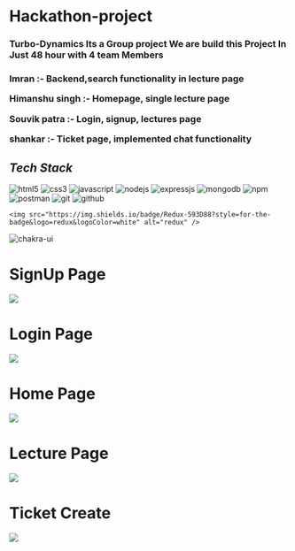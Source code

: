                                  
                                 
                                


   <h1>Hackathon-project</h1>
   <h3>Turbo-Dynamics Its a Group project We are build this Project In Just 48 hour with 4 team Members<h3/>
  <p>Imran :- Backend,search functionality in lecture page</p>
  <p>Himanshu singh :- Homepage, single lecture page</p>
  <p>Souvik patra :- Login, signup, lectures page</p>
  <p>shankar :- Ticket page, implemented chat functionality</p>
  
   <h2><i>Tech Stack</i></h2>

<p>
    <img src="https://img.shields.io/badge/HTML5-E34F26?style=for-the-badge&logo=html5&logoColor=white" alt="html5" />
    <img src="https://img.shields.io/badge/CSS3-1572B6?style=for-the-badge&logo=css3&logoColor=white" alt="css3" />
    <img src="https://img.shields.io/badge/JavaScript-323330?style=for-the-badge&logo=javascript&logoColor=F7DF1E" alt="javascript" />
    <img src="https://img.shields.io/badge/Node.js-339933?style=for-the-badge&logo=nodedotjs&logoColor=white" alt="nodejs" />
    <img src="https://img.shields.io/badge/Express.js-000000?style=for-the-badge&logo=express&logoColor=white" alt="expressjs" />
    <img src="https://img.shields.io/badge/MongoDB-4EA94B?style=for-the-badge&logo=mongodb&logoColor=white" alt="mongodb" />
    <img src="https://img.shields.io/badge/npm-CB3837?style=for-the-badge&logo=npm&logoColor=white" alt="npm" />
    <img src="https://img.shields.io/badge/Postman-FF6C37?style=for-the-badge&logo=Postman&logoColor=white" alt="postman" />
    <img src="https://img.shields.io/badge/Git-f44d27?style=for-the-badge&logo=git&logoColor=white" alt="git" />
    <img src="https://img.shields.io/badge/GitHub-100000?style=for-the-badge&logo=github&logoColor=white" alt="github" />

    <img src="https://img.shields.io/badge/Redux-593D88?style=for-the-badge&logo=redux&logoColor=white" alt="redux" />
  <img src="https://img.shields.io/badge/Chakra%20UI-3bc7bd?style=for-the-badge&logo=chakraui&logoColor=white" alt="chakra-ui" />


</p>
  
  <h1>SignUp Page</h1>
  <img src="https://i.postimg.cc/qMLgs8ZW/Screenshot-2022-12-23-133645.jpg" />
  <h1>Login Page </h1>
   <img src="https://i.postimg.cc/vZ0zNxDN/Screenshot-2022-12-23-134745.jpg" />
   <h1>Home Page </h1>
  <img src="https://i.postimg.cc/qqBYKVFt/Screenshot-2022-12-23-140037.jpg" />
  
   <h1>Lecture Page </h1>
  <img src="https://i.postimg.cc/0yvtKqJ9/Screenshot-2022-12-23-140248.jpg" />
  
  <h1>Ticket Create </h1>
  <img src="https://i.postimg.cc/J4wgjz6k/Screenshot-2022-12-23-143955.jpg" />
